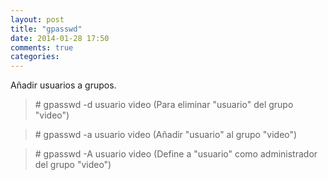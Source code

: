 ```yaml
---
layout: post
title: "gpasswd"
date: 2014-01-28 17:50
comments: true
categories: 
---
```

Añadir usuarios a grupos.

>\# gpasswd -d usuario video (Para eliminar "usuario" del grupo "video") 

>\# gpasswd -a usuario video (Añadir "usuario" al grupo "video") 

>\# gpasswd -A usuario video (Define a "usuario" como administrador del grupo "video")

